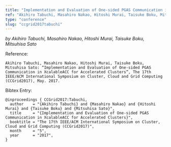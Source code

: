 ```yaml
---
title: "Implementation and Evaluation of One-sided PGAS Communication in XcalableACC for Accelerated Clusters"
ref: "Akihiro Tabuchi, Masahiro Nakao, Hitoshi Murai, Taisuke Boku, Mitsuhisa Sato: “Implementation and Evaluation of One-sided PGAS Communication in XcalableACC for Accelerated Clusters”, The 17th IEEE/ACM International Symposium on Cluster, Cloud and Grid Computing (CCGrid2017), May. 2017."
type: "conference"
slug: "ccgrid2017tabuchi"
---
```


_by Akihiro Tabuchi, Masahiro Nakao, Hitoshi Murai, Taisuke Boku, Mitsuhisa Sato_

Reference:

```
Akihiro Tabuchi, Masahiro Nakao, Hitoshi Murai, Taisuke Boku, Mitsuhisa Sato: “Implementation and Evaluation of One-sided PGAS Communication in XcalableACC for Accelerated Clusters”, The 17th IEEE/ACM International Symposium on Cluster, Cloud and Grid Computing (CCGrid2017), May. 2017.
```

Bibtex Entry:

```
@inproceedings { CCGrid2017:Tabuchi,
  author    = "{Akihiro Tabuchi} and {Masahiro Nakao} and {Hitoshi Murai} and {Taisuke Boku} and {Mitsuhisa Sato}",
  title     = "{Implementation and Evaluation of One-sided PGAS Communication in XcalableACC for Accelerated Clusters}",
  booktitle = "The 17th IEEE/ACM International Symposium on Cluster, Cloud and Grid Computing (CCGrid2017)",
  month	    = "5",
  year 	    = "2017",
}
```
